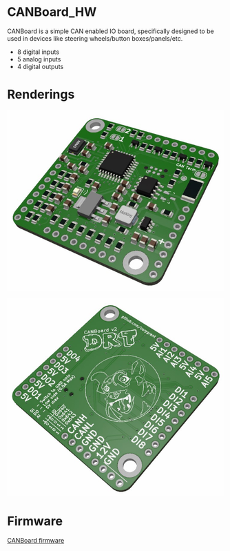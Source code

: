 # CANBoard_HW
CANBoard is a simple CAN enabled IO board, specifically designed to be used in devices like steering wheels/button boxes/panels/etc.

* 8 digital inputs
* 5 analog inputs
* 4 digital outputs

# Renderings
![Top](/Renders/CANBoard_Top.jpg)

![Bottom](/Renders/CANBoard_Bottom.jpg)

# Firmware
[CANBoard firmware](https://github.com/corygrant/CANBoard_FW)
